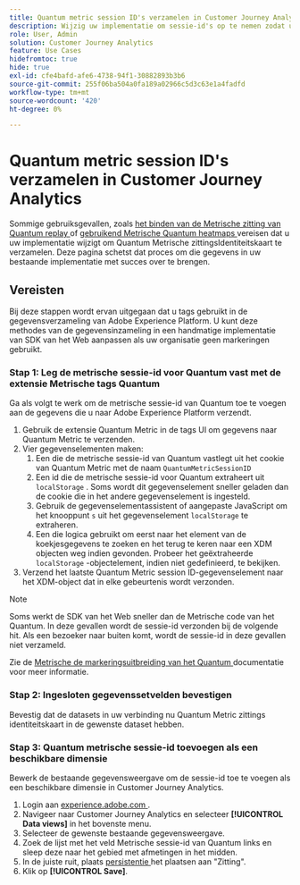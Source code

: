```yaml
---
title: Quantum metric session ID's verzamelen in Customer Journey Analytics
description: Wijzig uw implementatie om sessie-id's op te nemen zodat u deze kunt analyseren in Customer Journey Analytics.
role: User, Admin
solution: Customer Journey Analytics
feature: Use Cases
hidefromtoc: true
hide: true
exl-id: cfe4bafd-afe6-4738-94f1-30882893b3b6
source-git-commit: 255f06ba504a0fa189a02966c5d3c63e1a4fadfd
workflow-type: tm+mt
source-wordcount: '420'
ht-degree: 0%

---
```


# Quantum metric session ID&#39;s verzamelen in Customer Journey Analytics

Sommige gebruiksgevallen, zoals [ het binden van de Metrische zitting van Quantum replay ](tie-session-replays.md) of [ gebruikend Metrische Quantum heatmaps ](heatmap.md) vereisen dat u uw implementatie wijzigt om Quantum Metrische zittingsIdentiteitskaart te verzamelen. Deze pagina schetst dat proces om die gegevens in uw bestaande implementatie met succes over te brengen.

## Vereisten

Bij deze stappen wordt ervan uitgegaan dat u tags gebruikt in de gegevensverzameling van Adobe Experience Platform. U kunt deze methodes van de gegevensinzameling in een handmatige implementatie van SDK van het Web aanpassen als uw organisatie geen markeringen gebruikt.

### Stap 1: Leg de metrische sessie-id voor Quantum vast met de extensie Metrische tags Quantum

Ga als volgt te werk om de metrische sessie-id van Quantum toe te voegen aan de gegevens die u naar Adobe Experience Platform verzendt.

1. Gebruik de extensie Quantum Metric in de tags UI om gegevens naar Quantum Metric te verzenden.
1. Vier gegevenselementen maken:
   1. Een die de metrische sessie-id van Quantum vastlegt uit het cookie van Quantum Metric met de naam `QuantumMetricSessionID`
   1. Een id die de metrische sessie-id voor Quantum extraheert uit `localStorage` . Soms wordt dit gegevenselement sneller geladen dan de cookie die in het andere gegevenselement is ingesteld.
   1. Gebruik de gegevenselementassistent of aangepaste JavaScript om het knooppunt `s` uit het gegevenselement `localStorage` te extraheren.
   1. Een die logica gebruikt om eerst naar het element van de koekjesgegevens te zoeken en het terug te keren naar een XDM objecten weg indien gevonden. Probeer het geëxtraheerde `localStorage` -objectelement, indien niet gedefinieerd, te bekijken.
1. Verzend het laatste Quantum Metric session ID-gegevenselement naar het XDM-object dat in elke gebeurtenis wordt verzonden.

>[!NOTE]
>Soms werkt de SDK van het Web sneller dan de Metrische code van het Quantum. In deze gevallen wordt de sessie-id verzonden bij de volgende hit. Als een bezoeker naar buiten komt, wordt de sessie-id in deze gevallen niet verzameld.

Zie de [ Metrische de markeringsuitbreiding van het Quantum ](https://experienceleague.adobe.com/en/docs/experience-platform/destinations/catalog/analytics/quantum-metric) documentatie voor meer informatie.

### Stap 2: Ingesloten gegevenssetvelden bevestigen

Bevestig dat de datasets in uw verbinding nu Quantum Metric zittings identiteitskaart in de gewenste dataset hebben.

### Stap 3: Quantum metrische sessie-id toevoegen als een beschikbare dimensie

Bewerk de bestaande gegevensweergave om de sessie-id toe te voegen als een beschikbare dimensie in Customer Journey Analytics.

1. Login aan [ experience.adobe.com ](https://experience.adobe.com).
1. Navigeer naar Customer Journey Analytics en selecteer **[!UICONTROL Data views]** in het bovenste menu.
1. Selecteer de gewenste bestaande gegevensweergave.
1. Zoek de lijst met het veld Metrische sessie-id van Quantum links en sleep deze naar het gebied met afmetingen in het midden.
1. In de juiste ruit, plaats [ persistentie ](/help/data-views/component-settings/persistence.md) het plaatsen aan &quot;Zitting&quot;.
1. Klik op **[!UICONTROL Save]**.


